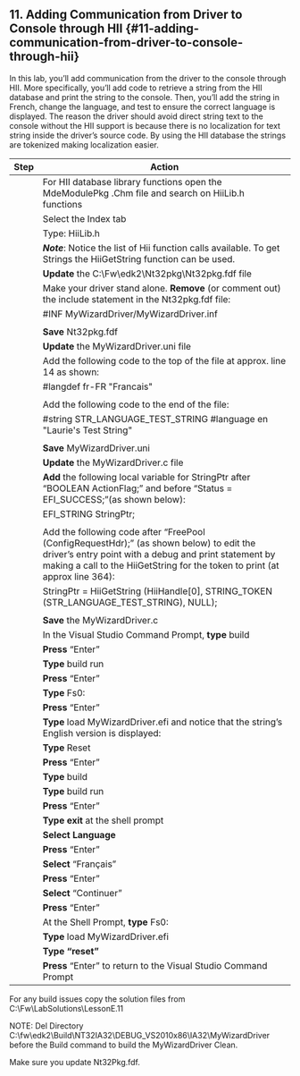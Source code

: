 ## 11\. Adding Communication from Driver to Console through HII {#11-adding-communication-from-driver-to-console-through-hii}

In this lab, you’ll add communication from the driver to the console through HII. More specifically, you’ll add code to retrieve a string from the HII database and print the string to the console. Then, you’ll add the string in French, change the language, and test to ensure the correct language is displayed. The reason the driver should avoid direct string text to the console without the HII support is because there is no localization for text string inside the driver’s source code. By using the HII database the strings are tokenized making localization easier.

| **Step** | **Action** |
| --- | --- |
|  | For HII database library functions open the MdeModulePkg .Chm file and search on HiiLib.h functions |
|  | Select the Index tab |
|  | Type: HiiLib.h |
|  | **_Note_**: Notice the list of Hii function calls available. To get Strings the HiiGetString function can be used. |
|  | **Update** the C:\Fw\edk2\Nt32pkg\Nt32pkg.fdf file |
|  | Make your driver stand alone. **Remove** (or comment out) the include statement in the Nt32pkg.fdf file: |
|  | #INF MyWizardDriver/MyWizardDriver.inf |
|  |  |
|  | **Save** Nt32pkg.fdf |
|  | **Update** the MyWizardDriver.uni file |
|  | Add the following code to the top of the file at approx. line 14 as shown: |
|  | #langdef fr-FR &quot;Francais&quot; |
|  |  |
|  | Add the following code to the end of the file: |
|  | #string STR_LANGUAGE_TEST_STRING #language en &quot;Laurie&#039;s Test String&quot; |
|  |  |
|  | **Save** MyWizardDriver.uni |
|  | **Update** the MyWizardDriver.c file |
|  | **Add** the following local variable for StringPtr after “BOOLEAN ActionFlag;” and before “Status = EFI_SUCCESS;”(as shown below): |
|  | EFI_STRING StringPtr; |
|  |  |
|  | Add the following code after “FreePool (ConfigRequestHdr);” (as shown below) to edit the driver’s entry point with a debug and print statement by making a call to the HiiGetString for the token to print (at approx line 364): |
|  | StringPtr = HiiGetString (HiiHandle[0], STRING_TOKEN (STR_LANGUAGE_TEST_STRING), NULL); |
|  |  |
|  | **Save** the MyWizardDriver.c |
|  | In the Visual Studio Command Prompt, **type** build |
|  | **Press** “Enter” |
|  | **Type** build run |
|  | **Press** “Enter” |
|  | **Type** Fs0: |
|  | **Press** “Enter” |
|  | **Type** load MyWizardDriver.efi and notice that the string’s English version is displayed: |
|  | **Type** Reset |
|  | **Press** “Enter” |
|  | **Type** build |
|  | **Type** build run |
|  | **Press** “Enter” |
|  | **Type exit** at the shell prompt |
|  | **Select Language** |
|  | **Press** “Enter” |
|  | **Select** “Français” |
|  | **Press** “Enter” |
|  | **Select** “Continuer” |
|  | **Press** “Enter” |
|  | At the Shell Prompt, **type** Fs0: |
|  | **Type** load MyWizardDriver.efi |
|  | **Type “reset”** |
|  | **Press** “Enter” to return to the Visual Studio Command Prompt |

For any build issues copy the solution files from C:\Fw\LabSolutions\LessonE.11

NOTE: Del Directory C:\fw\edk2\Build\NT32IA32\DEBUG_VS2010x86\IA32\MyWizardDriver before the Build command to build the MyWizardDriver Clean.

Make sure you update Nt32Pkg.fdf.